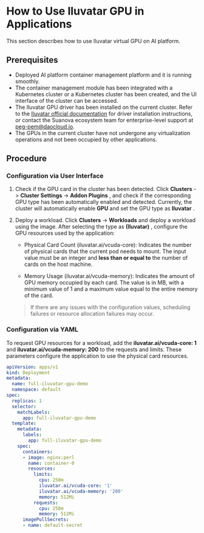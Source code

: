# How to Use Iluvatar GPU in Applications

This section describes how to use Iluvatar virtual GPU on AI platform.

## Prerequisites

- Deployed AI platform container management platform and it is running smoothly.
- The container management module has been integrated with a Kubernetes cluster or a Kubernetes cluster has been created, and the UI interface of the cluster can be accessed.
- The Iluvatar GPU driver has been installed on the current cluster. Refer to the [Iluvatar official documentation](https://support.iluvatar.com/#/login) for driver installation instructions, or contact the Suanova ecosystem team for enterprise-level support at peg-pem@daocloud.io.
- The GPUs in the current cluster have not undergone any virtualization operations and not been occupied by other applications.

## Procedure

### Configuration via User Interface

1. Check if the GPU card in the cluster has been detected. Click __Clusters__ -> __Cluster Settings__ -> __Addon Plugins__ , and check if the corresponding GPU type has been automatically enabled and detected.
   Currently, the cluster will automatically enable __GPU__ and set the GPU type as __Iluvatar__ .

   

2. Deploy a workload. Click __Clusters__ -> __Workloads__ and deploy a workload using the image. After selecting the type as __(Iluvatar)__ , configure the GPU resources used by the application:
   
    - Physical Card Count (iluvatar.ai/vcuda-core): Indicates the number of physical cards that the current pod needs to mount. The input value must be an integer and **less than or equal to** the number of cards on the host machine.
   
    - Memory Usage (iluvatar.ai/vcuda-memory): Indicates the amount of GPU memory occupied by each card. The value is in MB, with a minimum value of 1 and a maximum value equal to the entire memory of the card.

   
    > If there are any issues with the configuration values, scheduling failures or resource allocation failures may occur.

### Configuration via YAML

To request GPU resources for a workload, add the __iluvatar.ai/vcuda-core: 1__ and __iluvatar.ai/vcuda-memory: 200__ to the requests and limits.
These parameters configure the application to use the physical card resources.

```yaml
apiVersion: apps/v1
kind: Deployment
metadata:
  name: full-iluvatar-gpu-demo
  namespace: default
spec:
  replicas: 1
  selector:
    matchLabels:
      app: full-iluvatar-gpu-demo
  template:
    metadata:
      labels:
        app: full-iluvatar-gpu-demo
    spec:
      containers:
      - image: nginx:perl
        name: container-0
        resources:
          limits:
            cpu: 250m
            iluvatar.ai/vcuda-core: '1'
            iluvatar.ai/vcuda-memory: '200'
            memory: 512Mi
          requests:
            cpu: 250m
            memory: 512Mi
      imagePullSecrets:
      - name: default-secret
```
